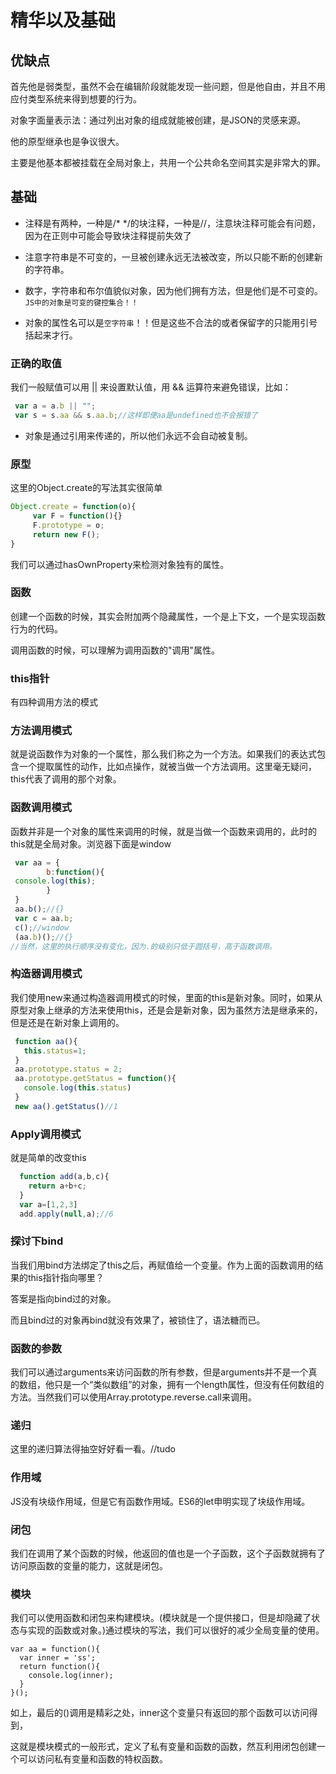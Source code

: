 # 精华以及基础
## 优缺点
首先他是弱类型，虽然不会在编辑阶段就能发现一些问题，但是他自由，并且不用应付类型系统来得到想要的行为。

对象字面量表示法：通过列出对象的组成就能被创建，是JSON的灵感来源。

他的原型继承也是争议很大。

主要是他基本都被挂载在全局对象上，共用一个公共命名空间其实是非常大的罪。

## 基础
 - 注释是有两种，一种是/* */的块注释，一种是//，注意块注释可能会有问题，因为在正则中可能会导致块注释提前失效了

 - 注意字符串是不可变的，一旦被创建永远无法被改变，所以只能不断的创建新的字符串。

 - 数字，字符串和布尔值貌似对象，因为他们拥有方法，但是他们是不可变的。`JS中的对象是可变的键控集合！！`

 - 对象的属性名可以是`空字符串`！！但是这些不合法的或者保留字的只能用引号括起来才行。

### 正确的取值
我们一般赋值可以用 || 来设置默认值，用 && 运算符来避免错误，比如：

```javascript
 var a = a.b || "";
 var s = s.aa && s.aa.b;//这样即便aa是undefined也不会报错了
```

 - 对象是通过引用来传递的，所以他们永远不会自动被复制。

### 原型
这里的Object.create的写法其实很简单

```javascript
Object.create = function(o){
     var F = function(){}
     F.prototype = o;
     return new F();
}
```

我们可以通过hasOwnProperty来检测对象独有的属性。

### 函数
创建一个函数的时候，其实会附加两个隐藏属性，一个是上下文，一个是实现函数行为的代码。

调用函数的时候，可以理解为调用函数的"调用"属性。

### this指针
有四种调用方法的模式

### 方法调用模式

就是说函数作为对象的一个属性，那么我们称之为一个方法。如果我们的表达式包含一个提取属性的动作，比如点操作，就被当做一个方法调用。这里毫无疑问，this代表了调用的那个对象。

### 函数调用模式

函数并非是一个对象的属性来调用的时候，就是当做一个函数来调用的，此时的this就是全局对象。浏览器下面是window

```javascript
 var aa = {
        b:function(){
 console.log(this);
        }
 }
 aa.b();//{}
 var c = aa.b;
 c();//window
 (aa.b)();//{}
//当然，这里的执行顺序没有变化，因为.的级别只低于圆括号，高于函数调用。
```

### 构造器调用模式
我们使用new来通过构造器调用模式的时候，里面的this是新对象。同时，如果从原型对象上继承的方法来使用this，还是会是新对象，因为虽然方法是继承来的，但是还是在新对象上调用的。

```javascript
 function aa(){
   this.status=1;
 }
 aa.prototype.status = 2;
 aa.prototype.getStatus = function(){
   console.log(this.status)
 }
 new aa().getStatus()//1
```

### Apply调用模式
就是简单的改变this
```javascript
  function add(a,b,c){
    return a+b+c;
  }
  var a=[1,2,3]
  add.apply(null,a);//6
```

### 探讨下bind
当我们用bind方法绑定了this之后，再赋值给一个变量。作为上面的函数调用的结果的this指针指向哪里？

答案是指向bind过的对象。

而且bind过的对象再bind就没有效果了，被锁住了，语法糖而已。

### 函数的参数
我们可以通过arguments来访问函数的所有参数，但是arguments并不是一个真的数组，他只是一个“类似数组”的对象，拥有一个length属性，但没有任何数组的方法。当然我们可以使用Array.prototype.reverse.call来调用。

### 递归
这里的递归算法得抽空好好看一看。//tudo

### 作用域
JS没有块级作用域，但是它有函数作用域。ES6的let申明实现了块级作用域。

### 闭包
我们在调用了某个函数的时候，他返回的值也是一个子函数，这个子函数就拥有了访问原函数的变量的能力，这就是闭包。

### 模块
我们可以使用函数和闭包来构建模块。(模块就是一个提供接口，但是却隐藏了状态与实现的函数或对象。)通过模块的写法，我们可以很好的减少全局变量的使用。

```
var aa = function(){
  var inner = 'ss';
  return function(){
    console.log(inner);
  }
}();
```

如上，最后的()调用是精彩之处，inner这个变量只有返回的那个函数可以访问得到，

这就是模块模式的一般形式，定义了私有变量和函数的函数，然互利用闭包创建一个可以访问私有变量和函数的特权函数。
